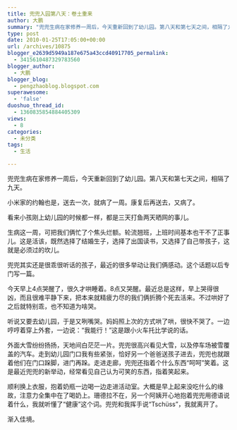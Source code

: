 ```yaml
---
title: 兜兜入园第八天：卷土重来
author: 大鹏
summary: "兜兜生病在家修养一周后，今天重新回到了幼儿园。第八天和第七天之间，相隔了九天。"
type: post
date: 2010-01-25T17:05:00+00:00
url: /archives/10875
blogger_e2639d5949a187e675a43ccd40917705_permalink:
  - 3415610487329783560
blogger_author:
  - 大鹏
blogger_blog:
  - pengzhaoblog.blogspot.com
superawesome:
  - 'false'
duoshuo_thread_id:
  - 1360835854884405309
views:
  - 8
categories:
  - 未分类
tags:
  - 生活

---
```

兜兜生病在家修养一周后，今天重新回到了幼儿园。第八天和第七天之间，相隔了九天。

小米家的约翰也是，送去一次，就病了一周。康复后再送去，又病了。

看来小孩刚上幼儿园的时候都一样，都是三天打鱼两天晒网的事儿。

生病这一周，可把我们俩忙了个焦头烂额。轮流翘班，上班时间基本也干不了正事儿。这是活该，既然选择了结婚生子，选择了出国读书，又选择了自己带孩子，这就是必须过的坎儿。

兜兜其实还是很乖很听话的孩子，最近的很多举动让我们俩感动。这个话题以后专门写一篇。

今天早上4点哭醒了，很久才哄睡着。8点又哭醒。最近总是这样，早上哭得很凶，而且很难平静下来，把本来就精疲力尽的我们俩折腾个死去活来。不过哄好了之后就特别乖，也不知道为啥哭。

听说又要去幼儿园，于是又咧嘴哭。妈妈照上次的方式哄了哄，很快不哭了。一边哼哼着穿上外套，一边说：“我能行！”这是跟小火车托比学说的话。

外面大雪纷纷扬扬，天地间白茫茫一片。兜兜很高兴看见大雪，以及停车场被雪覆盖的汽车。走到幼儿园门口我有些紧张，恰好另一个爸爸送孩子进去，兜兜也就跟着他们在门口跺脚，进门再跺。走进走廊，兜兜还指着个什么东西“呵呵”笑着。这是最近兜兜的新举动，经常看见自己认为可笑的东西，指着笑起来。

顺利换上衣服，抱着奶瓶一边喝一边走进活动室。大概是早上起来没吃什么的缘故，注意力全集中在了喝奶上。珊德拉不在，另一个阿姨开心地抱着兜兜用德语说着什么，我就听懂了“健康”这个词。兜兜和我挥手说“Tschüss”，我就离开了。

渐入佳境。
